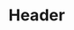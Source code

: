 <!-- TITLE: Rest The Dead -->
<!-- SUBTITLE: Numbs the awareness of the undead, making them less likely to attack.  This spell works on creatures up to level 45. -->

# Header